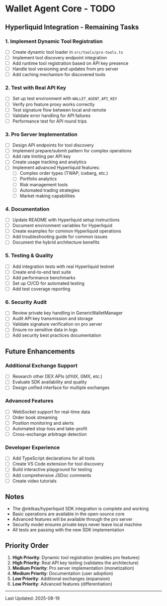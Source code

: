 # Wallet Agent Core - TODO

## Hyperliquid Integration - Remaining Tasks

### 1. Implement Dynamic Tool Registration
- [ ] Create dynamic tool loader in `src/tools/pro-tools.ts`
- [ ] Implement tool discovery endpoint integration
- [ ] Add runtime tool registration based on API key presence
- [ ] Handle tool versioning and updates from pro server
- [ ] Add caching mechanism for discovered tools

### 2. Test with Real API Key
- [ ] Set up test environment with `WALLET_AGENT_API_KEY`
- [ ] Verify pro feature proxy works correctly
- [ ] Test signature flow between local and remote
- [ ] Validate error handling for API failures
- [ ] Performance test for API round trips

### 3. Pro Server Implementation
- [ ] Design API endpoints for tool discovery
- [ ] Implement prepare/submit pattern for complex operations
- [ ] Add rate limiting per API key
- [ ] Create usage tracking and analytics
- [ ] Implement advanced Hyperliquid features:
  - [ ] Complex order types (TWAP, iceberg, etc.)
  - [ ] Portfolio analytics
  - [ ] Risk management tools
  - [ ] Automated trading strategies
  - [ ] Market making capabilities

### 4. Documentation
- [ ] Update README with Hyperliquid setup instructions
- [ ] Document environment variables for Hyperliquid
- [ ] Create examples for common Hyperliquid operations
- [ ] Add troubleshooting guide for common issues
- [ ] Document the hybrid architecture benefits

### 5. Testing & Quality
- [ ] Add integration tests with real Hyperliquid testnet
- [ ] Create end-to-end test suite
- [ ] Add performance benchmarks
- [ ] Set up CI/CD for automated testing
- [ ] Add test coverage reporting

### 6. Security Audit
- [ ] Review private key handling in GenericWalletManager
- [ ] Audit API key transmission and storage
- [ ] Validate signature verification on pro server
- [ ] Ensure no sensitive data in logs
- [ ] Add security best practices documentation

## Future Enhancements

### Additional Exchange Support
- [ ] Research other DEX APIs (dYdX, GMX, etc.)
- [ ] Evaluate SDK availability and quality
- [ ] Design unified interface for multiple exchanges

### Advanced Features
- [ ] WebSocket support for real-time data
- [ ] Order book streaming
- [ ] Position monitoring and alerts
- [ ] Automated stop-loss and take-profit
- [ ] Cross-exchange arbitrage detection

### Developer Experience
- [ ] Add TypeScript declarations for all tools
- [ ] Create VS Code extension for tool discovery
- [ ] Build interactive playground for testing
- [ ] Add comprehensive JSDoc comments
- [ ] Create video tutorials

## Notes

- The @nktkas/hyperliquid SDK integration is complete and working
- Basic operations are available in the open-source core
- Advanced features will be available through the pro server
- Security model ensures private keys never leave local machine
- All tests are passing with the new SDK implementation

## Priority Order

1. **High Priority**: Dynamic tool registration (enables pro features)
2. **High Priority**: Real API key testing (validates the architecture)
3. **Medium Priority**: Pro server implementation (monetization)
4. **Medium Priority**: Documentation (user adoption)
5. **Low Priority**: Additional exchanges (expansion)
6. **Low Priority**: Advanced features (differentiation)

---

Last Updated: 2025-08-19